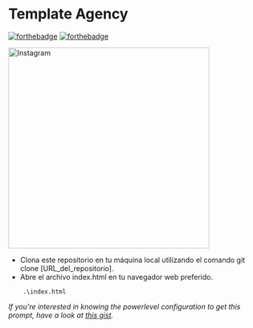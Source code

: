 # Template Agency

[![forthebadge](http://forthebadge.com/images/badges/made-with-css.svg)](https://www.linkedin.com/in/drphp/)
[![forthebadge](http://forthebadge.com/images/badges/built-with-love.svg)](https://www.linkedin.com/in/drphp/)

<a href="https://www.instagram.com/amvsoft.tech">
  <img src="https://cdn.dribbble.com/userupload/17751944/file/original-f09614fe88dbd5e3aa374c9d9662c5c9.png" alt="Instagram" width="400">
</a>

- Clona este repositorio en tu máquina local utilizando el comando git clone [URL_del_repositorio].
- Abre el archivo index.html en tu navegador web preferido.

```
    .\index.html
```

*If you're interested in knowing the powerlevel configuration to get this prompt, have a look at [this gist](https://github.com/phpeitor/).*
